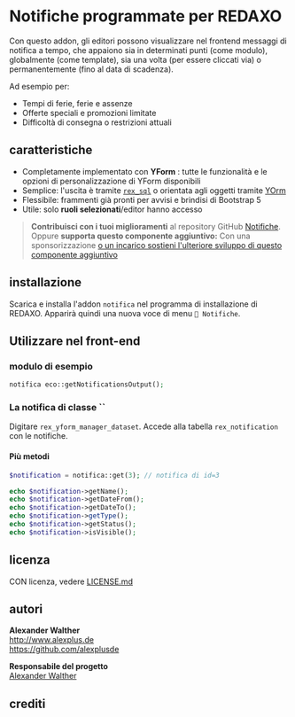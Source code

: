 # Notifiche programmate per REDAXO

Con questo addon, gli editori possono visualizzare nel frontend messaggi di notifica a tempo, che appaiono sia in determinati punti (come modulo), globalmente (come template), sia una volta (per essere cliccati via) o permanentemente (fino al data di scadenza).

Ad esempio per:

* Tempi di ferie, ferie e assenze
* Offerte speciali e promozioni limitate
* Difficoltà di consegna o restrizioni attuali

## caratteristiche

* Completamente implementato con **YForm** : tutte le funzionalità e le opzioni di personalizzazione di YForm disponibili
* Semplice: l'uscita è tramite [`rex_sql`](https://redaxo.org/doku/master/datenbank-queries) o orientata agli oggetti tramite [YOrm](https://github.com/yakamara/redaxo_yform_docs/blob/master/de_de/yorm.md)
* Flessibile: frammenti già pronti per avvisi e brindisi di Bootstrap 5
* Utile: solo **ruoli selezionati**/editor hanno accesso

> **Contribuisci con i tuoi miglioramenti** al repository GitHub [Notifiche](https://github.com/alexplusde/notification). Oppure **supporta questo componente aggiuntivo:** Con una sponsorizzazione [o un incarico sostieni l'ulteriore sviluppo di questo componente aggiuntivo](https://github.com/sponsors/alexplusde)

## installazione

Scarica e installa l'addon `notifica` nel programma di installazione di REDAXO. Apparirà quindi una nuova voce di menu `🔔 Notifiche`.

## Utilizzare nel front-end

### modulo di esempio

```php
notifica eco::getNotificationsOutput();
```

### La notifica di classe ``

Digitare `rex_yform_manager_dataset`. Accede alla tabella `rex_notification` con le notifiche.

#### Più metodi

```php
$notification = notifica::get(3); // notifica di id=3

echo $notification->getName();
echo $notification->getDateFrom();
echo $notification->getDateTo();
echo $notification->getType();
echo $notification->getStatus();
echo $notification->isVisible();
```

## licenza

CON licenza, vedere [LICENSE.md](https://github.com/alexplusde/notification/blob/master/LICENSE.md)

## autori

**Alexander Walther**  
http://www.alexplus.de  
https://github.com/alexplusde

**Responsabile del progetto**  
[Alexander Walther](https://github.com/alexplusde)

## crediti
